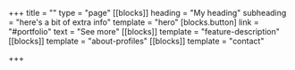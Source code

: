 +++
title = ""
type = "page"
[[blocks]]
heading = "My heading"
subheading = "here's a bit of extra info"
template = "hero"
[blocks.button]
link = "#portfolio"
text = "See more"
[[blocks]]
template = "feature-description"
[[blocks]]
template = "about-profiles"
[[blocks]]
template = "contact"

+++
